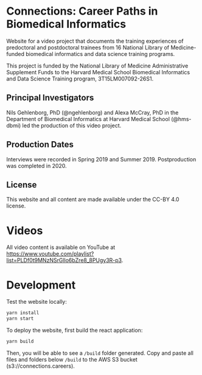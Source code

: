 # Connections: Career Paths in Biomedical Informatics

Website for a video project that documents the training experiences of predoctoral and postdoctoral trainees from 16 National Library of Medicine-funded biomedical informatics and data science training programs.

This project is funded by the National Library of Medicine Administrative Supplement Funds to the Harvard Medical School Biomedical Informatics and Data Science Training program, 3T15LM007092-26S1. 

## Principal Investigators
Nils Gehlenborg, PhD (@ngehlenborg) and Alexa McCray, PhD in the Department of Biomedical Informatics at Harvard Medical School (@hms-dbmi) led the production of this video project.

## Production Dates
Interviews were recorded in Spring 2019 and Summer 2019. Postproduction was completed in 2020. 

## License
This website and all content are made available under the CC-BY 4.0 license.

# Videos

All video content is available on YouTube at https://www.youtube.com/playlist?list=PLDf0t9MNzNSrGllo6bZre8_8PUgy3R-p3.

# Development

Test the website locally:

```sh
yarn install
yarn start
```

To deploy the website, first build the react application:

```sh
yarn build
```

Then, you will be able to see a `/build` folder generated. Copy and paste all files and folders below `/build` to the AWS S3 bucket (s3://connections.careers).
